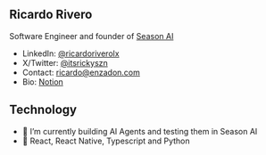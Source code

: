 ## Ricardo Rivero

Software Engineer and founder of [Season AI](https://seasonai.app)

- LinkedIn: [@ricardoriverolx](https://www.linkedin.com/in/ricardoriverolx/)
- X/Twitter: [@itsrickyszn](https://x.com/itsrickyszn)
- Contact: [ricardo@enzadon.com](mailto:ricardo@enzadon.com)
- Bio: [Notion](https://ricardo-season.notion.site/Ricardo-Rivero-73223c155f5043caa52db0fc4d8f467e?pvs=4)

## Technology
- 🔭 I’m currently building AI Agents and testing them in Season AI
- 🧰 React, React Native, Typescript and Python
